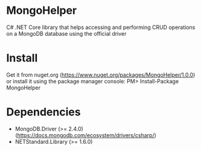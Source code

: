 # MongoHelper
C# .NET Core library that helps accessing and performing CRUD operations on a MongoDB database using the official driver 

# Install
Get it from nuget.org (https://www.nuget.org/packages/MongoHelper/1.0.0) or install it using the package manager console:
PM> Install-Package MongoHelper

# Dependencies
- MongoDB.Driver (>= 2.4.0) (https://docs.mongodb.com/ecosystem/drivers/csharp/)
- NETStandard.Library (>= 1.6.0)

